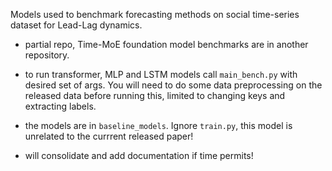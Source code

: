 Models used to benchmark forecasting methods on social time-series dataset for Lead-Lag dynamics.

- partial repo, Time-MoE foundation model benchmarks are in another repository.

- to run transformer, MLP and LSTM models call `main_bench.py` with desired set of args. You will need to do some data preprocessing on the released data before running this, limited to changing keys and extracting labels.

- the models are in `baseline_models`. Ignore `train.py`, this model is unrelated to the currrent released paper!

- will consolidate and add documentation if time permits!
